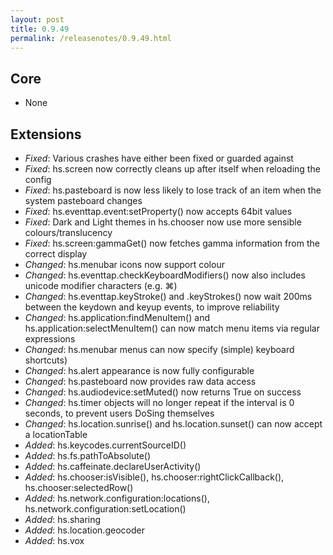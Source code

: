 ```yaml
---
layout: post
title: 0.9.49
permalink: /releasenotes/0.9.49.html
---
```


## Core
 * None

## Extensions
 * *Fixed*: Various crashes have either been fixed or guarded against
 * *Fixed*: hs.screen now correctly cleans up after itself when reloading the config
 * *Fixed*: hs.pasteboard is now less likely to lose track of an item when the system pasteboard changes
 * *Fixed*: hs.eventtap.event:setProperty() now accepts 64bit values
 * *Fixed*: Dark and Light themes in hs.chooser now use more sensible colours/translucency
 * *Fixed*: hs.screen:gammaGet() now fetches gamma information from the correct display
 * *Changed*: hs.menubar icons now support colour
 * *Changed*: hs.eventtap.checkKeyboardModifiers() now also includes unicode modifier characters (e.g. ⌘)
 * *Changed*: hs.eventtap.keyStroke() and .keyStrokes() now wait 200ms between the keydown and keyup events, to improve reliability
 * *Changed*: hs.application:findMenuItem() and hs.application:selectMenuItem() can now match menu items via regular expressions
 * *Changed*: hs.menubar menus can now specify (simple) keyboard shortcuts)
 * *Changed*: hs.alert appearance is now fully configurable
 * *Changed*: hs.pasteboard now provides raw data access
 * *Changed*: hs.audiodevice:setMuted() now returns True on success
 * *Changed*: hs.timer objects will no longer repeat if the interval is 0 seconds, to prevent users DoSing themselves
 * *Changed*: hs.location.sunrise() and hs.location.sunset() can now accept a locationTable
 * *Added*: hs.keycodes.currentSourceID()
 * *Added*: hs.fs.pathToAbsolute()
 * *Added*: hs.caffeinate.declareUserActivity()
 * *Added*: hs.chooser:isVisible(), hs.chooser:rightClickCallback(), hs.chooser:selectedRow()
 * *Added*: hs.network.configuration:locations(), hs.network.configuration:setLocation()
 * *Added*: hs.sharing
 * *Added*: hs.location.geocoder
 * *Added*: hs.vox
